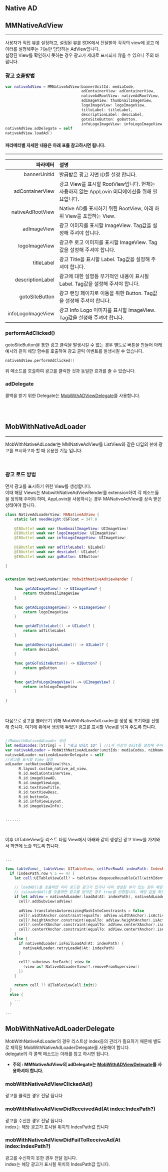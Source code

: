 ## Native AD <!-- {docsify-ignore} -->

## MMNativeAdView
--- 
사용자가 직접 뷰를 설정하고, 설정된 뷰를 SDK에서 전달받아 각각의 view에 광고 데이터를 설정해주는 기능만 담당하는 AdView입니다.  
설정된 View를 확인하지 못하는 경우 광고가 제대로 표시되지 않을 수 있으니 주의 바랍니다.

### 광고 호출방법
```swift
var nativeAdView = MMNativeAdView(bannerUnitId: mediaCode,
                                  adContainerView: adContainerView,
                                  nativeAdRootView: nativeAdRootView,
                                  adImageView: thumbnailImageView,
                                  logoImageView: logoImageView,
                                  titleLabel: titleLabel,
                                  descriptionLabel: descLabel,
                                  gotoSiteButton: goButton,
                                  infoLogoImageView: infoLogoImageView)
nativeAdView.adDelegate = self
nativeAdView.loadAd()

```

#### 파라메터별 자세한 내용은 아래 표를 참고하시면 됩니다.
----
| 파라메터 | 설명 |
| ----:| :----|
| bannerUnitId      | 발급받은 광고 지면 ID를 설정 합니다. |
| adContainerView   | 광고 View를 표시할 RootView입니다. 현재는 사용하지 않는 AppLovin 미디에이션을 위해 필요합니다.  |
| nativeAdRootView  | Native AD를 표시하기 위한 RootView, 아래 하위 View를 포함하는 View.  |
| adImageView       | 광고 이미지를 표시할 ImageView. Tag값을 설정해 주셔야 합니다.  |
| logoImageView     | 광고주 로고 이미지를 표시할 ImageView. Tag값을 설정해 주셔야 합니다. |
| titleLabel        | 광고 Title을 표시할 Label. Tag값을 설정해 주셔야 합니다.  |
| descriptionLabel  | 광고에 대한 설명등 부가적인 내용이 표시될 Label. Tag값을 설정해 주셔야 합니다.  |
| gotoSiteButton    | 광고 랜딩 페이지로 이동을 위한 Button. Tag값을 설정해 주셔야 합니다.  |
| infoLogoImageView | 광고 Info Logo 이미지를 표시할 ImageView. Tag값을 설정해 주셔야 합니다.  |


### performAdClicked()
gotoSiteButton을 통한 광고 클릭을 발생시킬 수 없는 경우 별도로 버튼을 만들어 아래 예시와 같이 해당 함수를 호출하여 광고 클릭 이벤트를 발생시킬 수 있습니다.
```swift
nativeAdView.performAdClicked()

```
위 메소드를 호출하여 광고를 클릭한 것과 동일한 효과를 줄 수 있습니다.


### adDelegate 
콜백을 받기 위한 Delegate는 [MobWithADViewDelegate](/iOS/banner?id=mobwithadviewdelegate)를 사용합니다.  

<br><br>

## MobWithNativeAdLoader
---
MobWithNativeAdLoader는 MMNativeAdView를 ListView와 같은 타입의 뷰에 광고를 표시하고자 할 때 유용한 기능 입니다.

<br>

### 광고 로드 방법

먼저 광고를 표시하기 위한 View를 생성합니다.  
이때 해당 Views는 MobwithNativeAdViewRender를 extension하여 각 메소드들을 정의해 주어야 하며, AppLovin을 사용하시는 경우 MANativeAdView를 상속 받은 상태여야 합니다.

```swift
class NativeAdLoaderView: MANativeAdView {
    static let needHeight:CGFloat = 347.0
    
    @IBOutlet weak var thumbnailImageView: UIImageView!
    @IBOutlet weak var logoImageView: UIImageView!
    @IBOutlet weak var infoLogoImageView: UIImageView!
    
    @IBOutlet weak var adTitleLabel: UILabel!
    @IBOutlet weak var descLabel: UILabel!
    @IBOutlet weak var goButton: UIButton!
        
}


extension NativeAdLoaderView: MobwithNativeAdViewRender {
    
    func getAdImageView() -> UIImageView? {
        return thumbnailImageView
    }
    
    func getAdLogoImageView() -> UIImageView? {
        return logoImageView
    }
    
    func getAdTitleLabel() -> UILabel? {
        return adTitleLabel
    }
    
    func getAdDescriptionLabel() -> UILabel? {
        return descLabel
    }
    
    func getGoToSiteButton() -> UIButton? {
        return goButton
    }
    
    func getInfoLogoImageView() -> UIImageView? {
        return infoLogoImageView
    }
    
}
```
<br>

다음으로 광고를 불러오기 위해 MobWithNativeAdLoader를 생성 및 초기화를 진행해 줍니다.  여기에 위에서 생성해 두었던 광고를 표시할 View를 넘겨 주도록 합니다.
```swift

//MobwithNativeAdLoader 생성
let mediaCodes:[String] = [ "광고 Unit ID" ] //1개 이상의 Unit를 설정해 주어야 합니다.
var nativeAdLoader = MobWithNativeAdLoader(unitIds: mediaCodes, nibName: "NativeAdLoaderView", bundle: nil)
nativeAdLoader.nativeAdLoaderDelegate = self
//광고를 표시할 View 설정
adLoader.setNativeADView(this,
      R.layout.custom_native_ad_view,
      R.id.mediaContainerView,
      R.id.imageViewAD,
      R.id.imageViewLogo,
      R.id.textViewTitle,
      R.id.textViewDesc,
      R.id.buttonGo,
      R.id.infoViewLayout,
      R.id.imageViewInfo);


.......

```
<br> 

이후 UITableView등 리스트 타입 View에서 아래와 같이 생성된 광고 View를 가져와서 화면에 노출 되도록 합니다.

```swift

...

func tableView(_ tableView: UITableView, cellForRowAt indexPath: IndexPath) -> UITableViewCell {
  if (indexPath.row % 5 == 4) {
    let cell:UITableViewCell? = tableView.dequeueReusableCell(withIdentifier: "NativeADCellID", for: indexPath)
    
    // loadAD()를 호출하면 이미 로드된 광고가 있거나 이미 생성된 뷰가 있는 경우 해당 View를 전달해 줍니다.
    // isLoadedAd()를 호출하면 광고를 받아온 경우 true를 반환합니다. 해당 값을 확인후 뷰에 추가하는것을 권장드립니다.
    if let adView = nativeAdLoader.loadAd(At: indexPath), nativeAdLoader.isLoadedAd(At: indexPath) {
      cell?.addSubview(adView)
                
      adView.translatesAutoresizingMaskIntoConstraints = false
      cell?.widthAnchor.constraint(equalTo: adView.widthAnchor).isActive = true
      cell?.heightAnchor.constraint(equalTo: adView.heightAnchor).isActive = true
      cell?.centerXAnchor.constraint(equalTo: adView.centerXAnchor).isActive = true
      cell?.centerYAnchor.constraint(equalTo: adView.centerYAnchor).isActive = true
    }
    else {
      if nativeAdLoader.isFailLoadAd(At: indexPath) {
        nativeAdLoader.retryLoadAd(At: indexPath)
      }
                
      cell?.subviews.forEach({ view in
        (view as? NativeAdLoaderView)?.removeFromSuperview()
      })
    }

    return cell ?? UITableViewCell.init()
  }
  else {
    ...
  }

...

```



## MobWithNativeAdLoaderDelegate
MobWithNativeAdLoader의 경우 리스트상 index등의 관리가 필요하기 때문에 별도로 제작된 MobWithNativeAdLoaderDelegate를 사용해야 합니다.  
delegate의 각 콜백 메소드는 아래를 참고 하시면 됩니다.
* <b>주의 : MMNativeAdView의 adDelegate는 [MobWithADViewDelegate](/iOS/banner?id=mobwithadviewdelegate)를 사용하셔야 합니다. </b>

### mobWithNativeAdViewClickedAd()                                
광고를 클릭한 경우 전달 됩니다

### mobWithNativeAdViewDidReceivedAd(At index:IndexPath?)      
광고를 수신한 경우 전달 됩니다.  
index는 해당 광고가 표시될 위치의 IndexPath값 입니다

### mobWithNativeAdViewDidFailToReceiveAd(At index:IndexPath?) 
광고를 수신하지 못한 경우 전달 됩니다.  
index는 해당 광고가 표시될 위치의 IndexPath값 입니다.
